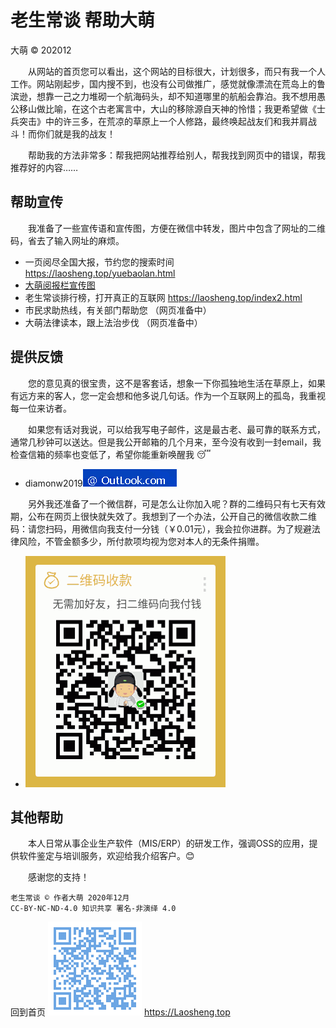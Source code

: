 老生常谈 帮助大萌
=================
大萌 © 202012

　　从网站的首页您可以看出，这个网站的目标很大，计划很多，而只有我一个人工作。网站刚起步，国内搜不到，也没有公司做推广，感觉就像漂流在荒岛上的鲁滨逊，想靠一己之力堆砌一个航海码头，却不知道哪里的航船会靠泊。我不想用愚公移山做比喻，在这个古老寓言中，大山的移除源自天神的怜惜；我更希望做《士兵突击》中的许三多，在荒凉的草原上一个人修路，最终唤起战友们和我并肩战斗！而你们就是我的战友！

　　帮助我的方法非常多：帮我把网站推荐给别人，帮我找到网页中的错误，帮我推荐好的内容……

帮助宣传
--------

　　我准备了一些宣传语和宣传图，方便在微信中转发，图片中包含了网址的二维码，省去了输入网址的麻烦。

 * 一页阅尽全国大报，节约您的搜索时间	https://laosheng.top/yuebaolan.html
 * [大萌阅报栏宣传图](../broad "全球报讯，正在汇集")
 * 老生常谈排行榜，打开真正的互联网	https://laosheng.top/index2.html
 * 市民求助热线，有关部门帮助您	（网页准备中）
 * 大萌法律读本，跟上法治步伐	（网页准备中）

提供反馈
--------

　　您的意见真的很宝贵，这不是客套话，想象一下你孤独地生活在草原上，如果有远方来的客人，您一定会想和他多说几句话。作为一个互联网上的孤岛，我重视每一位来访者。

　　如果您有话对我说，可以给我写电子邮件，这是最古老、最可靠的联系方式，通常几秒钟可以送达。但是我公开邮箱的几个月来，至今没有收到一封email，我检查信箱的频率也变低了，希望你能重新唤醒我 😴
+ diamonw2019![邮件后缀加载中](./mail-2020.png)

　　另外我还准备了一个微信群，可是怎么让你加入呢？群的二维码只有七天有效期，公布在网页上很快就失效了。我想到了一个办法，公开自己的微信收款二维码：请您扫码，用微信向我支付一分钱（￥0.01元），我会拉你进群。为了规避法律风险，不管金额多少，所付款项均视为您对本人的无条件捐赠。
+ ![微信支付二维码图片准备中](./weixinpay-202008.png)


其他帮助
---------

　　本人日常从事企业生产软件（MIS/ERP）的研发工作，强调OSS的应用，提供软件鉴定与培训服务，欢迎给我介绍客户。😊

　　感谢您的支持！

	老生常谈 © 作者大萌 2020年12月
	CC-BY-NC-ND-4.0 知识共享 署名-非演绎 4.0

回到首页
<a href=".." title="返回老生常谈首页"><img src="../indexQR-Blue.png" /></a> 
https://Laosheng.top
